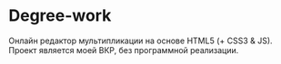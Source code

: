 # Degree-work
Онлайн редактор мультипликации на основе HTML5 (+ CSS3 &amp; JS).  Проект является моей ВКР, без программной реализации.
